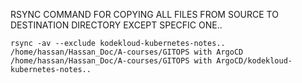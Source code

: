 RSYNC COMMAND FOR COPYING ALL FILES FROM SOURCE TO DESTINATION DIRECTORY EXCEPT SPECFIC ONE..
    
    rsync -av --exclude kodekloud-kubernetes-notes.. /home/hassan/Hassan_Doc/A-courses/GITOPS with ArgoCD /home/hassan/Hassan_Doc/A-courses/GITOPS with ArgoCD/kodekloud-kubernetes-notes..
